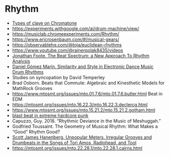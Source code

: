 Rhythm
===

- [Types of clave on Chromatone](https://chromatone.center/theory/rhythm/system/clave/)
- https://experiments.withgoogle.com/ai/drum-machine/view/
- https://musiclab.chromeexperiments.com/Rhythm/
- https://www.ericrosenbaum.com/#/musical-gears/
- https://observablehq.com/@toja/euclidean-rhythms
- https://www.youtube.com/@rainerpolak8435/videos
- [Jonathan Foote. The Beat Spectrum: a New Approach To Rhythm Analysis](http://www.rotorbrain.com/foote/papers/icme2001/icmehtml.htm)
- [Daniel Gómez Marín. Similarity and Style in Electronic Dance Music Drum Rhythms](https://www.tdx.cat/bitstream/handle/10803/543841/tdgm.pdf?sequence=1)
- Studies on syncopation by David Temperley
- Brad Osborn. Beats that Commute: Algebraic and Kinesthetic Models for MathRock Grooves
- https://www.mtosmt.org/issues/mto.01.7.6/mto.01.7.6.butler.html Beat in EDM
- https://mtosmt.org/issues/mto.16.22.3/mto.16.22.3.declercq.html
- https://www.mtosmt.org/issues/mto.15.21.2/mto.15.21.2.gotham.html
- [blast beat in extreme hardcore punk](https://mtosmt.org/issues/mto.19.25.1/mto.19.25.1.pearson.html)
- Capuzzo, Guy. 2018. “Rhythmic Deviance in the Music of Meshuggah.”
- Godfried Toussaint. The Geometry of Musical Rhythm: What Makes a “Good” Rhythm Good?
- [Scott James Hanenberg. Unpopular Meters. Irregular Grooves and Drumbeats in the Songs of Tori Amos, Radiohead, and Tool](https://tspace.library.utoronto.ca/bitstream/1807/91968/4/Hanenberg_Scott_201811_PhD_thesis.pdf)
- https://mtosmt.org/issues/mto.22.28.1/mto.22.28.1.cairns.html

